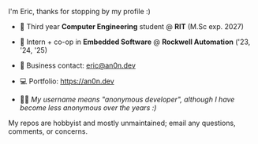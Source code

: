 I'm Eric, thanks for stopping by my profile :)

- 🐯 Third year **Computer Engineering** student @ **RIT** (M.Sc exp. 2027)

- 🦾 Intern + co-op in **Embedded Software** @ **Rockwell Automation** ('23, '24, '25)

- 📨 Business contact: eric@an0n.dev

- 💻 Portfolio: https://an0n.dev

- 👨‍💻 *My username means "anonymous developer", although I have become less anonymous over the years :)*

My repos are hobbyist and mostly unmaintained; email any questions, comments, or concerns.
